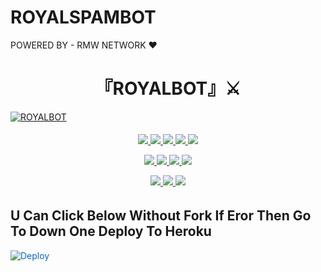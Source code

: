 # ROYALSPAMBOT
POWERED BY - RMW NETWORK ❤️

<h1 align="center">
<b> 『ROYALBOT』⚔️ </b>
</h1>

[![ROYALBOT](https://te.legra.ph/file/a4b60194f41fb27d1f563.jpg)](https://t.me/LK_UNIVERSE_xD)

<h6 align="center">
<p align="center">
<a href="https://github.com/ROYALBOY871/ROYALSPAMBOT" alt="GitHub closed issues"> <img src="https://img.shields.io/github/issues-closed-raw/ROYALBOY871/ROYALSPAMBOT?style=flat&logo=github&color=success" /> </a>
<a href="https://github.com/ROYALBOY871/ROYALSPAMBOT/graphs/contributors" alt="GitHub contributors"> <img src="https://img.shields.io/github/contributors/ROYALBOY871/ROYALSPAMBOT?style=flat&logo=github" /> </a>
<a href="https://github.com/ROYALBOY871/ROYALSPAMBOT/network/members" alt="GitHub forks"> <img src="https://img.shields.io/github/forks/ROYALBOY871/ROYALSPAMBOT?label=Forks&logo=github" /> </a>
<a href="https://github.com/ROYALBOY871/ROYALSPAMBOT" alt="GitHub closed pull requests"> <img src="https://img.shields.io/github/issues-pr-closed-raw/ROYALBOY871/ROYALSPAMBOT?color=success" /> </a>
<a href="https://github.com/ROYALBOY871/ROYALSPAMBOT" alt="GitHub issues"> <img src="https://img.shields.io/github/issues-raw/ROYALBOY871/ROYALSPAMBOT?style=flat&logo=github&color=yellow" /> </a>
</p>
<p align="center">
<a href="https://www.python.org/" alt="made-with-python"> <img src="https://img.shields.io/badge/Made%20with-Python-1f425f.svg?style=flat&logo=python&color=blue" /> </a>
<a href="https://github.com/ROYALBOY871/ROYALSPAMBOT" alt="Docker!"> <img src="https://aleen42.github.io/badges/src/docker.svg" /> </a>
<a href="https://github.com/ROYALBOY871/ROYALSPAMBOT" alt="GitHub repo size"> <img src="https://img.shields.io/github/repo-size/LEGEND-OS/LEGENDBOT" /> </a>
<a href="https://github.com/ROYALBOY871/ROYALSPAMBOT/blob/master/LICENSE" alt="GPLv3 license"> <img src="https://img.shields.io/badge/License-GPLv3-blue.svg" /> </a>
</p>
<p align="center">
<a href="https://t.me/LK_UNIVERSE_xD" alt="Telegram!"> <img src="https://aleen42.github.io/badges/src/telegram.svg" /> </a>
<a href="https://github.com/LEGEND-OS/LEGENDBOT/graphs/commit-activity" alt="Maintenance"> <img src="https://img.shields.io/badge/Maintained%3F-yes-green.svg" /> </a>
<a href="https://makeapullrequest.com" alt="PRs Welcome"> <img src="https://img.shields.io/badge/PRs-welcome-brightgreen.svg?style=flat-square" /> </a>
</p>


## U Can Click Below Without Fork If Eror Then Go To Down One Deploy To Heroku

<a href="https://heroku.com/deploy/" rel="nofollow" style="background-color: initial; box-sizing: border-box; color: #0366d6; text-decoration-line: none;"><img alt="Deploy" data-canonical-src="https://www.herokucdn.com/deploy/button.svg" src="https://camo.githubusercontent.com/83b0e95b38892b49184e07ad572c94c8038323fb/68747470733a2f2f7777772e6865726f6b7563646e2e636f6d2f6465706c6f792f627574746f6e2e737667" style="border-style: none; box-sizing: initial; max-width: 100%;" /></a></div>
</a>
